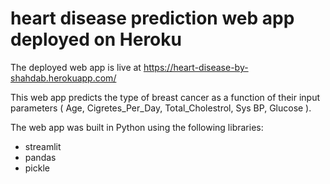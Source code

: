 # heart disease prediction web app deployed on Heroku

The deployed web app is live at https://heart-disease-by-shahdab.herokuapp.com/

This web app predicts the type of breast cancer as a function of their input parameters ( Age, Cigretes_Per_Day, Total_Cholestrol, Sys BP, Glucose ).

The web app was built in Python using the following libraries:

* streamlit
* pandas
* pickle


